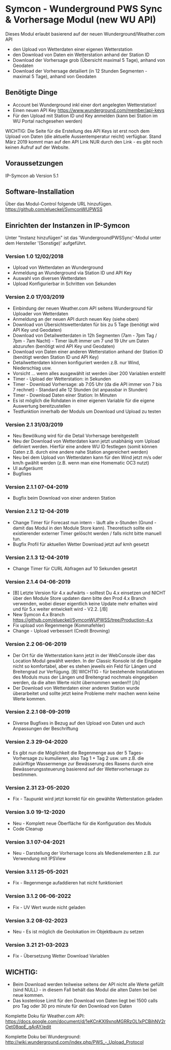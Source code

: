 # Symcon - Wunderground PWS Sync & Vorhersage Modul (new WU API)

Dieses Modul erlaubt basierend auf der neuen Wunderground/Weather.com API

* den Upload von Wetterdaten einer eigenen Wetterstation
* den Download von Daten ein Wetterstation anhand der Station ID
* Download der Vorhersage grob (Übersicht maximal 5 Tage), anhand von Geodaten
* Download der Vorhersage detailiert (in 12 Stunden Segmenten - maximal 5 Tage), anhand von Geodaten

## Benötigte Dinge
- Account bei Wunderground inkl einer dort angelegten Wetterstation!
- Einen neuen API Key https://www.wunderground.com/member/api-keys
- Für den Upload mit Station ID und Key anmelden (kann bei Station im WU Portal nachgesehen werden)

WICHTIG: Die Seite für die Erstellung des API Keys ist erst noch dem Upload von Daten (die aktuelle Aussentemperatur reicht) verfügbar. Stand März 2019 kommt man auf den API Link NUR durch den Link - es gibt noch keinen Aufruf auf der Website.

## Voraussetzungen
IP-Symcon ab Version 5.1

## Software-Installation
Über das Modul-Control folgende URL hinzufügen.
https://github.com/elueckel/SymconWUPWSS

## Einrichten der Instanzen in IP-Symcon
Unter "Instanz hinzufügen" ist das 'WundergroundPWSSync'-Modul unter dem Hersteller '(Sonstige)' aufgeführt.

### Version 1.0 12/02/2018
* Upload von Wetterdaten an Wunderground
* Anmeldung an Wunderground via Station ID und API Key
* Auswahl von diversen Wetterdaten
* Upload Konfigurierbar in Schritten von Sekunden

### Version 2.0 17/03/2019
* Einbindung der neuen Weather.com API seitens Wunderground für Uploader von Wetterdaten
* Anmeldung an der neuen API durch neuen Key (siehe oben)
* Download von Übersichtswetterdaten für bis zu 5 Tage (benötigt wird API Key und Geodaten)
* Download von Detailwetterdaten in 12h Segmenten (7am - 7pm Tag / 7pm - 7am Nacht) - Timer läuft immer um 7 und 19 Uhr um Daten abzurufen (benötigt wird API Key und Geodaten)
* Download von Daten einer anderen Wetterstation anhand der Station ID (benötigt werden Station ID und API Key)
* Detailwetterdaten können konfiguriert werden z.B. nur Wind, Niederschlag usw.
* Vorsicht ... wenn alles ausgewählt ist werden über 200 Variablen erstellt!
* Timer - Upload der Wetterstation: in Sekunden
* Timer - Download Vorhersage: ab 7:05 Uhr (da die API immer von 7 bis 7 rechnet) - Standard alle 12 Stunden (ist anpassbar in Stunden)
* Timer - Download Daten einer Station: In Minuten
* Es ist möglich die Rohdaten in einer eigenen Variable für die eigene Auswertung bereitzustellen
* Testfunktion innerhalb der Moduls um Download und Upload zu testen

### Version 2.1 31/03/2019
* Neu Bewölkung wird für die Detail Vorhersage bereitgestellt
* Neu der Download von Wetterdaten kann jetzt unabhänig vom Upload definiert werden. Hierfür eine andere WU ID festlegen (somit können Daten z.B. durch eine andere nahe Station angereichert werden)
* Neu bei dem Upload von Wetterdaten kann für den Wind jetzt m/s oder km/h gwählt werden (z.B. wenn man eine Homematic OC3 nutzt)
* UI aufgeräumt
* Bugfixes

### Version 2.1.1 07-04-2019
* Bugfix beim Download von einer anderen Station

### Version 2.1.2 12-04-2019
* Change Timer für Forecast nun intern - läuft alle x-Stunden (Grund - damit das Modul in den Module Store kann). Theoretisch sollte ein existierender  externer Timer gelöscht werden / falls nicht bitte manuell tun.
* Bugfix Profil für aktuellen Wetter Download jetzt auf kmh gesetzt

### Version 2.1.3 12-04-2019
* Change Timer für CURL Abfragen auf 10 Sekunden gesetzt

### Version 2.1.4 04-06-2019
* [B] Letzte Version für 4.x aufwärts - solltest Du 4.x einsetzen und NICHT über den Module Store updaten dann bitte den Prod 4.x Branch verwenden, wobei dieser eigentlich keine Update mehr erhalten wird und für 5.x weiter entwickelt wird - V2.2. [/B]
* New Symcon 4.x Branch https://github.com/elueckel/SymconWUPWSS/tree/Production-4.x
* Fix upload von Regenmenge (Kommafehler)
* Change - Upload verbessert (Credit Brovning)

### Version 2.2 06-06-2019
* Der Ort für die Wetterstation kann jetzt in der WebConsole über das Location Modul gewählt werden. In der Classic Konsole ist die Eingabe nicht so komfortabel, aber es stehen jeweils ein Feld für Längen und Breitengrad zur Verfügung. [B] WICHTIG - für bestehende Installationen des Moduls muss der Längen und Breitengrad nochmals eingegeben werden, da die alten Werte nicht übernommen werden!!! [/b]
* Der Download von Wetterdaten einer anderen Station wurde überarbeitet und sollte jetzt keine Probleme mehr machen wenn keine Werte kommen.

### Version 2.2.1 08-09-2019
* Diverse Bugfixes in Bezug auf den Upload von Daten und auch Anpassungen der Beschriftung

### Version 2.3 29-04-2020
* Es gibt nun die Möglichkeit die Regenmenge aus der 5 Tages-Vorhersage zu kumulieren, also Tag 1 + Tag 2 usw. um z.B. die zukünftige Wassermenge zur Bewässerung des Rasens durch eine Bewässerungssteuerung basierend auf der Wettervorhersage zu bestimmen.

### Version 2.31 23-05-2020
* Fix - Taupunkt wird jetzt korrekt für ein gewählte Wetterstation geladen

### Version 3.0 19-12-2020
* Neu - Komplett neue Öberfläche für die Konfiguration des Moduls
* Code Cleanup 

### Version 3.1 07-04-2021
* Neu - Darstellung der Vorhersage Icons als Medienelementen z.B. zur Verwendung mit IPSView

### Version 3.1.1 25-05-2021
* Fix - Regenmenge aufaddieren hat nicht funktioniert

### Version 3.1.2 06-06-2022
* Fix - UV Wert wurde nicht geladen

### Version 3.2 08-02-2023
* Neu - Es ist möglich die Geolokation im Objektbaum zu setzen

### Version 3.21 21-03-2023
* Fix - Übersetzung Wetter Download Variablen

## WICHTIG:
* Beim Download werden teilweise seitens der API nicht alle Werte gefüllt (sind NULL) - in diesem Fall behält das Modul die alten Daten bei bei neue kommen.
* Das kostenlose Limit für den Download von Daten liegt bei 1500 calls pro Tag oder 30 pro minute für den Download von Daten

Komplette Doku für Weather.com API: https://docs.google.com/document/d/1eKCnKXI9xnoMGRRzOL1xPCBihNV2rOet08qpE_gArAY/edit

Komplette Doku bei Wunderground: http://wiki.wunderground.com/index.php/PWS_-_Upload_Protocol
